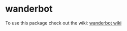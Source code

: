 # wanderbot
To use this package check out the wiki: [wanderbot wiki](https://github.com/NathanaelGandhi/wanderbot/wiki)
